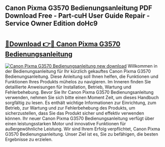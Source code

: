 ## Canon Pixma G3570 Bedienungsanleitung PDF Download Free - Part-cuH User Guide Repair - Service Owner Edition doHc9

# <h2><a href="http://df4pv2.blite.top/?on=Canon+Pixma+G3570+Bedienungsanleitung">🔗Download 👉🔴 Canon Pixma G3570 Bedienungsanleitung</a></h2>

[![Canon Pixma G3570 Bedienungsanleitung new download](https://i.imgur.com/lujVjoI.png)](http://df4pv2.blite.top/?on=Canon+Pixma+G3570+Bedienungsanleitung)
Willkommen in der Bedienungsanleitung für Ihr kürzlich gekauftes Canon Pixma G3570 Bedienungsanleitung. Diese Anleitung soll Ihnen helfen, die Funktionen und Funktionen Ihres Produkts mühelos zu navigieren. Im Inneren finden Sie detaillierte Anweisungen für Installation, Betrieb, Wartung und Fehlerbehebung. Bevor Sie Ihr Canon Pixma G3570 Bedienungsanleitung verwenden, nehmen Sie sich bitte einen Moment Zeit, um dieses Handbuch sorgfältig zu lesen. Es enthält wichtige Informationen zur Einrichtung, zum Betrieb, zur Wartung und zur Fehlerbehebung des Produkts, um sicherzustellen, dass Sie das Produkt sicher und effektiv verwenden können. Ihr neuer Canon Pixma G3570 Bedienungsanleitung verfügt über einen leistungsstarken Motor und innovative Funktionen für außergewöhnliche Leistung. Wir sind Ihrem Erfolg verpflichtet, Canon Pixma G3570 Bedienungsanleitung. Unser Ziel ist es, Sie zu befähigen, die besten Ergebnisse zu erzielen.
